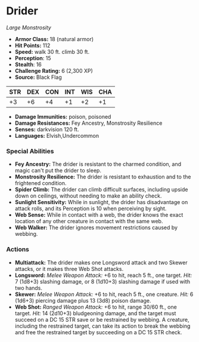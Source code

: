 # Drider

*Large* *Monstrosity*

- **Armor Class:** 18 (natural armor)
- **Hit Points:** 112 
- **Speed:** walk 30 ft. climb 30 ft.
- **Perception**: 15
- **Stealth**: 16
- **Challenge Rating:** 6 (2,300 XP)
- **Source:** Black Flag

| STR | DEX | CON | INT | WIS | CHA |
| --- | --- | --- | --- | --- | --- |
| +3 | +6 | +4 | +1 | +2 | +1 |

- **Damage Immunities:** poison, poisoned
- **Damage Resistances:** Fey Ancestry, Monstrosity Resilience
- **Senses:** darkvision 120 ft.
- **Languages:** Elvish,Undercommon

### Special Abilities

- **Fey Ancestry:** The drider is resistant to the charmed condition, and magic can't put the drider to sleep.
- **Monstrosity Resilience:** The drider is resistant to exhaustion and to the frightened condition.
- **Spider Climb:** The drider can climb difficult surfaces, including upside down on ceilings, without needing to make an ability check.
- **Sunlight Sensitivity:** While in sunlight, the drider has disadvantage on attack rolls, and its Perception is 10 when perceiving by sight.
- **Web Sense:** While in contact with a web, the drider knows the exact location of any other creature in contact with the same web.
- **Web Walker:** The drider ignores movement restrictions caused by webbing.

### Actions

- **Multiattack:** The drider makes one Longsword attack and two Skewer attacks, or it makes three Web Shot attacks.
- **Longsword:** _Melee Weapon Attack:_ +6 to hit, reach 5 ft., one target. _Hit:_ 7 (1d8+3) slashing damage, or 8 (1d10+3) slashing damage if used with two hands.
- **Skewer:** _Melee Weapon Attack:_ +6 to hit, reach 5 ft., one creature. _Hit:_ 6 (1d6+3) piercing damage plus 13 (3d8) poison damage.
- **Web Shot:** _Ranged Weapon Attack:_ +6 to hit, range 30/60 ft., one target. _Hit:_ 14 (2d10+3) bludgeoning damage, and the target must succeed on a DC 15 STR save or be restrained by webbing. A creature, including the restrained target, can take its action to break the webbing and free the restrained target by succeeding on a DC 15 STR check.
